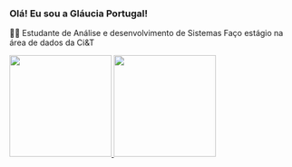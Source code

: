 ### Olá! Eu sou a Gláucia Portugal!
  
👩‍🎓 Estudante de Análise e desenvolvimento de Sistemas
   Faço estágio na área de dados da Ci&T

<div>
  <a href="https://github.com/glauciaportugal">
  <img height="180em" src="https://github-readme-stats.vercel.app/api?username=glauciaportugal&show_icons=true&theme=dracula&include_all_commits=true&count_private=true"/>
  <img height="180em" src="https://github-readme-stats.vercel.app/api/top-langs/?username=glauciaportugal&layout=compact&langs_count=7&theme=dracula"/>
</div>

 
##
 
